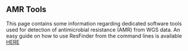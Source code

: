 ## AMR Tools ##
This page contains some information regarding dedicated software tools used for detection of antimicrobial resistance (AMR) from WGS data.
An easy guide on how to use ResFinder from the command lines is available [HERE](ResFinder_User_Guide.md)
